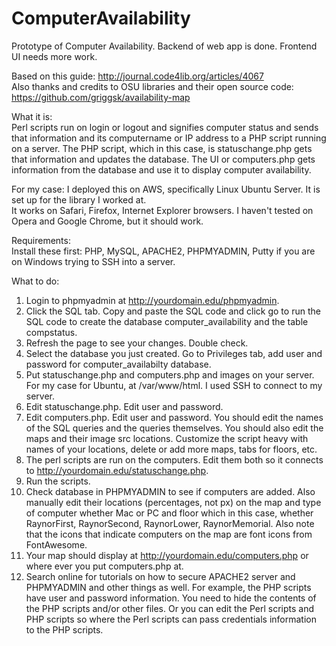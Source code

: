 # ComputerAvailability
Prototype of Computer Availability. Backend of web app is done. Frontend UI needs more work.   

Based on this guide: http://journal.code4lib.org/articles/4067  
Also thanks and credits to OSU libraries and their open source code: https://github.com/griggsk/availability-map

What it is:      
Perl scripts run on login or logout and signifies computer status and sends that information and its computername or IP address to a PHP script running on a server. The PHP script, which in this case, is statuschange.php gets that information and updates the database. The UI or computers.php gets information from the database and use it to display computer availability. 

For my case:
I deployed this on AWS, specifically Linux Ubuntu Server. It is set up for the library I worked at.     
It works on Safari, Firefox, Internet Explorer browsers. I haven't tested on Opera and Google Chrome, but it should work.   

Requirements:         
Install these first:
PHP, MySQL, APACHE2, PHPMYADMIN, Putty if you are on Windows trying to SSH into a server.   

What to do:    
1. Login to phpmyadmin at http://yourdomain.edu/phpmyadmin.   
2. Click the SQL tab. Copy and paste the SQL code and click go to run the SQL code to create the database computer_availability and the table compstatus.    
3. Refresh the page to see your changes. Double check.     
4. Select the database you just created. Go to Privileges tab, add user and password for computer_availabilty database.  
5. Put statuschange.php and computers.php and images on your server. For my case for Ubuntu, at /var/www/html. I used SSH to connect to my server.       
6. Edit statuschange.php. Edit user and password.   
7. Edit computers.php. Edit user and password. You should edit the names of the SQL queries and the queries themselves. You should also edit the maps and their image src locations. Customize the script heavy with names of your locations, delete or add more maps, tabs for floors, etc.   
8. The perl scripts are run on the computers. Edit them both so it connects to http://yourdomain.edu/statuschange.php.   
9. Run the scripts.   
10. Check database in PHPMYADMIN to see if computers are added. Also manually edit their locations (percentages, not px) on the map and type of computer whether Mac or PC and floor which in this case, whether RaynorFirst, RaynorSecond, RaynorLower, RaynorMemorial. Also note that the icons that indicate computers on the map are font icons from FontAwesome.                 
11. Your map should display at http://yourdomain.edu/computers.php or where ever you put computers.php at.         
12. Search online for tutorials on how to secure APACHE2 server and PHPMYADMIN and other things as well. For example, the PHP scripts have user and password information. You need to hide the contents of the PHP scripts and/or other files. Or you can edit the Perl scripts and PHP scripts so where the Perl scripts can pass credentials information to the PHP scripts.      
